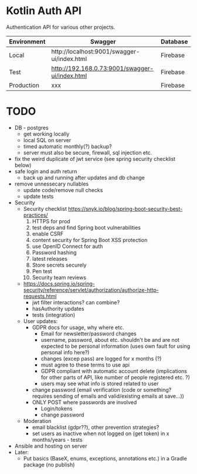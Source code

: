 # Kotlin Auth API

Authentication API for various other projects.

| Environment | Swagger                                        | Database |
|-------------|------------------------------------------------|----------|
| Local       | http://localhost:9001/swagger-ui/index.html    | Firebase |
| Test        | http://192.168.0.73:9001/swagger-ui/index.html | Firebase |
| Production  | xxx                                            | Firebase |

# TODO

- DB - postgres
  - get working locally
  - local SQL on server 
  - timed automatic monthly(?) backup?
  - server must also be secure, firewall, sql injection etc.
- fix the weird duplicate of jwt service (see spring security checklist below)
- safe login and auth return
  - back up and running after updates and db change
- remove unnessecary nullables
  - update code/remove null checks
  - update tests
- Security
    - Security checklist https://snyk.io/blog/spring-boot-security-best-practices/
      1. HTTPS for prod
      2. test deps and find Spring boot vulnerabilities
      3. enable CSRF
      4. content security for Spring Boot XSS protection
      5. use OpenID Connect for auth
      6. Password hashing
      7. latest releases
      8. Store secrets securely
      9. Pen test
      10. Security team reviews
    - https://docs.spring.io/spring-security/reference/servlet/authorization/authorize-http-requests.html
      - jwt filter interactions? can combine?
      - hasAuthority updates
      - tests (integration)
    - User updates:
        - GDPR docs for usage, why where etc.
          - Email for newsletter/password changes
          - username, password, about etc. shouldn't be and are not expected to be personal information (uses own fault for using personal info here?)
          - changes (excep pass) are logged for x months (?)
          - must agree to these terms to use api
          - GDPR compliant with automatic account delete (implications for other parts of API, like number of people registered etc. ?) 
          - users may see what info is stored related to user
        - change password (email verification (code or something? requires sending of emails and valid/existing emails at save...))
        - ONLY POST where passwords are involved
          - Login/tokens
          - change password
    - Moderation
        - email blacklist (gdpr??), other prevention strategies?
        - set users as inactive when not logged on (get token) in x months/years - tests
- Ansible and hosting on server
- Later:
  - Put basics (BaseX, enums, exceptions, annotations etc.) in a Gradle package (no publish)